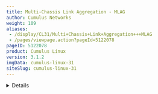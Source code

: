 ```yaml
---
title: Multi-Chassis Link Aggregation - MLAG
author: Cumulus Networks
weight: 109
aliases:
 - /display/CL31/Multi+Chassis+Link+Aggregation+++MLAG
 - /pages/viewpage.action?pageId=5122078
pageID: 5122078
product: Cumulus Linux
version: 3.1.2
imgData: cumulus-linux-31
siteSlug: cumulus-linux-31
---
```

<details>

Multi-Chassis Link Aggregation, or MLAG, enables a server or switch with
a two-port bond (such as a link aggregation group/LAG, EtherChannel,
port group, or trunk) to connect those ports to different switches and
operate as if they are connected to a single, logical switch. This
provides greater redundancy and greater system throughput.

Dual-connected devices can create LACP bonds that contain links to each
physical switch. Thus, active-active links from the dual-connected
devices are supported even though they are connected to two different
physical switches.

A basic setup looks like this:

{{% imgOld 0 %}}

The two switches, S1 and S2, known as *peer switches*, cooperate so that
they appear as a single device to host H1's bond. H1 distributes traffic
between the two links to S1 and S2 in any manner that you configure on
the host. Similarly, traffic inbound to H1 can traverse S1 or S2 and
arrive at H1.

## <span id="src-5122078_Multi-ChassisLinkAggregation-MLAG-reqs" class="confluence-anchor-link"></span>MLAG Requirements</span>

MLAG has these requirements:

  - There must be a direct connection between the two peer switches
    implementing MLAG (S1 and S2). This is typically a bond for
    increased reliability and bandwidth.

  - There must be only two peer switches in one MLAG configuration, but
    you can have multiple configurations in a network for
    *switch-to-switch MLAG* (see below).

  - The peer switches implementing MLAG must be running Cumulus Linux
    version 2.5 or later.

  - You must specify a unique `clag-id` for every dual-connected bond on
    each peer switch; the value must be between 1 and 65535 and must be
    the same on both peer switches in order for the bond to be
    considered *dual-connected*.

  - The dual-connected devices (hosts or switches) must use LACP (IEEE
    802.3ad/802.1ax) to form the bond. The peer switches must also use
    LACP.

More elaborate configurations are also possible. The number of links
between the host and the switches can be greater than two, and does not
have to be symmetrical:

{{% imgOld 1 %}}

Additionally, since S1 and S2 appear as a single switch to other bonding
devices, pairs of MLAG switches can also be connected to each other in a
switch-to-switch MLAG setup:

{{% imgOld 2 %}}

In this case, L1 and L2 are also MLAG peer switches, and thus present a
two-port bond from a single logical system to S1 and S2. S1 and S2 do
the same as far as L1 and L2 are concerned. For a switch-to-switch MLAG
configuration, each switch pair must have a unique system MAC address.
In the above example, switches L1 and L2 each have the same system MAC
address configured. Switch pair S1 and S2 each have the same system MAC
address configured; however, it is a different system MAC address than
the one used by the switch pair L1 and L2.

## LACP and Dual-Connectedness</span>

In order for MLAG to operate correctly, the peer switches must know
which links are *dual-connected*, or are connected to the same host or
switch. To do this, specify a `clag-id` for every dual-connected bond on
each peer switch; the `clag-id` must be the same for the corresponding
bonds on both peer switches. [Link Aggregation Control Protocol
(LACP)](http://en.wikipedia.org/wiki/Link_Aggregation_Control_Protocol#Link_Aggregation_Control_Protocol),
the IEEE standard protocol for managing bonds, is used for verifying
dual-connectedness. LACP runs on the dual-connected device and on each
of the peer switches. On the dual-connected device, the only
configuration requirement is to create a bond that will be managed by
LACP.

On each of the peer switches the links connected to the dual-connected
host or switch must be placed in the bond. This is true even if the
links are a single port on each peer switch, where each port is placed
into a bond, as shown below:

{{% imgOld 3 %}}

All of the dual-connected bonds on the peer switches have their system
ID set to the MLAG system ID. Therefore, from the point of view of the
hosts, each of the links in its bond is connected to the same system,
and so the host will use both links.

Each peer switch periodically makes a list of the LACP partner MAC
addresses of all of their bonds and sends that list to its peer (using
the `clagd` service; see below). The LACP partner MAC address is the MAC
address of the system at the other end of a bond, which in the figure
above would be hosts H1, H2 and H3. When a switch receives this list
from its peer, it compares the list to the LACP partner MAC addresses on
its switch. If any matches are found and the `clag-id` for those bonds
match, then that bond is a dual-connected bond. You can also find the
LACP partner MAC address in the
`/sys/class/net/<bondname>/bonding/ad_partner_mac sysfs` file for each
bond.

## <span id="src-5122078_Multi-ChassisLinkAggregation-MLAG-roles" class="confluence-anchor-link"></span>Understanding Switch Roles</span>

Each MLAG-enabled switch in the pair has a role. When the peering
relationship is established between the two switches, one switch will be
in *primary* role, and the other one will be in *secondary* role. When
an MLAG-enabled switch is in the secondary role, it does not send STP
BPDUs on dual-connected links; it only sends BPDUs on single-connected
links. The switch in the primary role sends STP BPDUs on all single- and
dual-connected links.

| Send BPDUs             | Primary | Secondary |
| ---------------------- | ------- | --------- |
| Single-connected links | Yes     | Yes       |
| Dual-connected links   | Yes     | No        |

By default, the role is determined by comparing the MAC addresses of the
two sides of the peering link; the switch with the lower MAC address
assumes the primary role. You can override this by setting the priority
configuration, either by specifying the `clagd-priority` option in
`/etc/network/interfaces`, or by using `clagctl`. The switch with the
lower priority value is given the primary role; the default value is
32768, and the range is 0 to 65535. Read the `clagd(8)` and `clagctl(8)`
man pages for more information.

When the `clagd` service is exited during switch reboot or the service
is stopped in the primary switch, the peer switch that is in the
secondary role will become primary. If the primary switch goes down
without stopping the `clagd` service for any reason or the peer link
goes down, the secondary switch will **not** change its role. In case
the peer switch is determined to be not alive, the switch in the
secondary role will roll back the LACP system ID to be the bond
interface MAC address instead of the `clagd-sys-mac` and the switch in
primary role uses the `clagd-sys-mac` as the LACP system ID on the
bonds.

## <span id="src-5122078_Multi-ChassisLinkAggregation-MLAG-configuring" class="confluence-anchor-link"></span>Configuring MLAG</span>

Configuring MLAG involves:

  - On the dual-connected devices, create a bond that uses LACP.

  - On each peer switch, configure the interfaces, including bonds,
    VLANs, bridges and peer links.

{{%notice note%}}

MLAG synchronizes the dynamic state between the two peer switches, but
it does not synchronize the switch configurations. After modifying the
configuration of one peer switch, you must make the same changes to the
configuration on the other peer switch. This applies to all
configuration changes, including:

  - Port configuration: For example, VLAN membership,
    [MTU](#src-5122078_Multi-ChassisLinkAggregation-MLAG-mtu), and
    bonding parameters.

  - Bridge configuration: For example, spanning tree parameters or
    bridge properties.

  - Static address entries: For example, static FDB entries and static
    IGMP entries.

  - QoS configuration: For example, ACL entries.

You can verify the configuration of VLAN membership using the `clagctl
-v verifyvlans` command.

{{%/notice%}}

### Reserved MAC Address Range</span>

In order to prevent MAC address conflicts with other interfaces in the
same bridged network, Cumulus Networks has [reserved a range of MAC
addresses](https://support.cumulusnetworks.com/hc/en-us/articles/203837076)
specifically to use with MLAG. This range of MAC addresses is
44:38:39:ff:00:00 to 44:38:39:ff:ff:ff.

Cumulus Networks recommends you use this range of MAC addresses when
configuring MLAG.

### Configuring the Host or Switch</span>

On your dual-connected device, create a bond that uses LACP. The method
you use varies with the type of device you are configuring. The
following image is a basic MLAG configuration, showing all the essential
elements; a more detailed two-leaf/two-spine configuration is
[below](#src-5122078_Multi-ChassisLinkAggregation-MLAG-exampl).

{{% imgOld 4 %}}

### Configuring the Interfaces</span>

Every interface that connects to the MLAG pair from a dual-connected
device should be placed into a
[bond](/version/cumulus-linux-31/Layer-1-and-Layer-2-Features/Bonding-Link-Aggregation),
even if the bond contains only a single link on a single physical switch
(since the MLAG pair contains two or more links). Layer 2 data travels
over this bond. In the examples throughout this chapter, *downlink* is
the name of the bond.

Single-attached hosts, also known as *orphan ports*, can be just a
member of the bridge.

Additionally, the fast mode of LACP should be configured on the bond to
allow more timely updates of the LACP state. These bonds will then be
placed in a bridge, which will include the peer link between the
switches.

In order to enable communication between the `clagd` services on the
peer switches, you should choose an unused VLAN (also known as a
*switched virtual interface* or *SVI* here) and assign an unrouteable
link-local address to give the peer switches layer 3 connectivity
between each other. To ensure that the VLAN is completely independent of
the bridge and spanning tree forwarding decisions, configure the VLAN as
a VLAN subinterface on the peer link bond rather than the VLAN-aware
bridge. Cumulus Networks recommends you use 4094 for the peer link VLAN
(*peerlink.4094* below) if possible. In addition, to avoid issues with
STP, make sure you include untagged traffic on the peer link.

You can also specify a backup interface, which is any layer 3 backup
interface for your peer links in the event that the peer link goes down.
[See below](#src-5122078_Multi-ChassisLinkAggregation-MLAG-backup) for
more information about the backup link.

For example, if peerlink is the inter-chassis bond, and VLAN 4094 is the
peer link VLAN, configure peerlink.4094 using:

    auto peerlink.4094
    iface peerlink.4094
      address 169.254.1.1/30
      clagd-peer-ip 169.254.1.2
      clagd-backup-ip 192.0.2.50
      clagd-sys-mac 44:38:39:FF:40:94

Then run `ifup` on the peer link VLAN interface. In this example, the
command would be `sudo ifup peerlink.4094`.

There is no need to add VLAN 4094 to the bridge VLAN list, as it is
unnecessary there.

{{%notice note%}}

Keep in mind that when you change the MLAG configuration in the
`interfaces` file, the changes take effect when you bring the peer link
interface up with `ifup`. Do **not** use `systemctl restart
clagd.service` to apply the new configuration.

{{%/notice%}}

{{%notice warning%}}

Do not use 169.254.0.1 as the MLAG peerlink IP address, as Cumulus Linux
uses <span style="color: #000000;"> this address </span> exclusively for
[BGP
unnumbered](Border-Gateway-Protocol-BGP.html#src-5122130_BorderGatewayProtocol-BGP-unnumbered)
interfaces.

{{%/notice%}}

### <span id="src-5122078_Multi-ChassisLinkAggregation-MLAG-example" class="confluence-anchor-link"></span>Example MLAG Configuration</span>

An example configuration is included below. It configures two bonds for
MLAG, each with a single port, a peer link that is a bond with two
member ports, and three VLANs on each port. You store the configuration
in `/etc/network/interfaces` on each peer switch.

{{% imgOld 5 %}}

Configuring these interfaces uses syntax from ` ifupdown2  `and the
[VLAN-aware bridge driver
mode](/version/cumulus-linux-31/Layer-1-and-Layer-2-Features/Ethernet-Bridging-VLANs/VLAN-aware-Bridge-Mode-for-Large-scale-Layer-2-Environments).
The bridges use these Cumulus Linux-specific keywords:

  - `bridge-vids`, which defines the allowed list of tagged 802.1q VLAN
    IDs for all bridge member interfaces. You can specify non-contiguous
    ranges with a space-separated list, like  
    `bridge-vids 100-200 300 400-500`.

  - `bridge-pvid`, which defines the untagged VLAN ID for each port.
    This is commonly referred to as the *native VLAN*.

The bridge configurations below indicate that each bond carries tagged
frames on VLANs 1000 to 3000 but untagged frames on VLAN 1. Also, take
note on how you configure the VLAN subinterface used for `clagd`
communication (*peerlink.4094* in the sample configuration below).

{{%notice note%}}

At minimum, this VLAN subinterface should not be in your Layer 2 domain,
and you should give it a very high VLAN ID (up to 4094). Read more about
the [range of VLAN IDs you can
use](VLAN-aware-Bridge-Mode-for-Large-scale-Layer-2-Environments.html#src-5122017_VLAN-awareBridgeModeforLarge-scaleLayer2Environments-range).

{{%/notice%}}

The configuration for the spines should look like the following (note
that the `clag-id` and `clagd-sys-mac` must be the same for the
corresponding bonds on spine1 and spine2):

<table>
<colgroup>
<col style="width: 50%" />
<col style="width: 50%" />
</colgroup>
<tbody>
<tr class="odd">
<td><p>spine1</p>
<pre><code> 
# The loopback network interface auto lo
iface lo 
inet loopback
 
# The primary network interface 
auto eth0
iface eth0
    address 10.0.0.1 
    netmask 255.255.255.0
        
auto peerlink 
iface peerlink
    bond-slaves swp31 swp32 
        
auto peerlink.4094 
iface peerlink.4094
    address 169.254.255.1 
    netmask 255.255.255.0      
    clagd-priority 4096
    clagd-peer-ip 169.254.255.2
    clagd-backup-ip 10.0.0.2
    clagd-sys-mac 44:38:39:ff:00:01
 
  
# ToR pair #1 
auto downlink1 
iface downlink1
    bond-slaves swp29 swp30 
    clag-id 1
        
# ToR pair #2 
auto downlink2 
iface downlink2
    bond-slaves swp27 swp28 
    clag-id 2
        
auto br0
iface br0
    bridge-vlan-aware yes
    bridge-ports uplinkA peerlink downlink1 downlink2 
    bridge-stp on
    bridge-vids 1000-2999
    bridge-pvid 1
    mstpctl-treeprio 4096</code></pre></td>
<td><p>spine2</p>
<pre><code> 
# The loopback network interface auto lo
iface lo 
inet loopback
 
# The primary network interface 
auto eth0
iface eth0
    address 10.0.0.2 
    netmask 255.255.255.0
        
auto peerlink 
iface peerlink
    bond-slaves swp31 swp32 
        
auto peerlink.4094 
iface peerlink.4094
    address 169.254.255.2 
    netmask 255.255.255.0      
    clagd-priority 8192
    clagd-peer-ip 169.254.255.1
    clagd-backup-ip 10.0.0.1
    clagd-sys-mac 44:38:39:ff:00:01
 
  
# ToR pair #1 
auto downlink1 
iface downlink1
    bond-slaves swp29 swp30 
    clag-id 1
        
# ToR pair #2 
auto downlink2 
iface downlink2
    bond-slaves swp27 swp28 
    clag-id 2
        
auto br0
iface br0
    bridge-vlan-aware yes
    bridge-ports uplinkA peerlink downlink1 downlink2 
    bridge-stp on
    bridge-vids 1000-2999
    bridge-pvid 1
    mstpctl-treeprio 4096</code></pre></td>
</tr>
</tbody>
</table>

Here is an example configuration file for the switches leaf1 and leaf2.
Note that the `clag-id` and `clagd-sys-mac` must be the same for the
corresponding bonds on leaf1 and leaf2:

<table>
<colgroup>
<col style="width: 50%" />
<col style="width: 50%" />
</colgroup>
<tbody>
<tr class="odd">
<td><p>leaf1</p>
<pre><code>        
# The loopback network interface
auto lo
iface lo inet loopback
        
# The primary network interface
auto eth0
iface eth0
    address 10.0.0.3
    netmask 255.255.255.0
        
auto spine1-2
iface spine1-2
    bond-slaves swp49 swp50
    clag-id 1
        
auto peerlink
iface peerlink
    bond-slaves swp51 swp52
        
auto peerlink.4094
iface peerlink.4094
    address 169.254.255.3
    netmask 255.255.255.0
    clagd-priority 4096
    clagd-peer-ip 169.254.255.4
    clagd-backup-ip 10.0.0.4
    clagd-sys-mac 44:38:39:ff:01:02
  
auto host1
iface host1
    bond-slaves swp1
    clag-id 2
    mstpctl-portadminedge yes
    mstpctl-bpduguard yes
  
auto host2
iface host2
    bond-slaves swp2
    clag-id 3
    mstpctl-portadminedge yes
    mstpctl-bpduguard yes
 
 
auto br0
iface br0
    bridge-vlan-aware yes
    bridge-ports spine1-2 peerlink host1 host2
    bridge-stp on
    bridge-vids 1000-2999
    bridge-pvid 1
    mstpctl-treeprio 8192</code></pre></td>
<td><p>leaf2</p>
<pre><code>        
# The loopback network interface
auto lo
iface lo inet loopback
        
# The primary network interface
auto eth0
iface eth0
    address 10.0.0.4
    netmask 255.255.255.0
        
auto spine1-2
iface spine1-2
    bond-slaves swp49 swp50
    clag-id 1
        
auto peerlink
iface peerlink
    bond-slaves swp51 swp52
        
auto peerlink.4094
iface peerlink.4094
    address 169.254.255.4
    netmask 255.255.255.0
    clagd-priority 8192
    clagd-peer-ip 169.254.255.3
    clagd-backup-ip 10.0.0.3
    clagd-sys-mac 44:38:39:ff:01:02
  
auto host1
iface host1
    bond-slaves swp1
    clag-id 2
    mstpctl-portadminedge yes
    mstpctl-bpduguard yes
  
auto host2
iface host2
    bond-slaves swp2
    clag-id 3
    mstpctl-portadminedge yes
    mstpctl-bpduguard yes
 
 
auto br0
iface br0
    bridge-vlan-aware yes
    bridge-ports spine1-2 peerlink host1 host2
    bridge-stp on
    bridge-vids 1000-2999
    bridge-pvid 1
    mstpctl-treeprio 8192</code></pre></td>
</tr>
</tbody>
</table>

The configuration is almost identical, except for the IP addresses used
for managing the `clagd` service.

{{%notice note%}}

In the configurations above, the `clagd-peer-ip` and `clagd-sys-mac`
parameters are mandatory, while the rest are optional. When mandatory
`clagd` commands are present under a peer link subinterface, by default
`clagd-enable` is set to *yes* and doesn't need to be specified; to
disable `clagd` on the subinterface, set `clagd-enable` to *no*. Use
`clagd-priority` to set the role of the MLAG peer switch to primary or
secondary. Each peer switch in an MLAG pair must have the same
`clagd-sys-mac` setting. Each `clagd-sys-mac` setting should be unique
to each MLAG pair in the network. For more details refer to `man clagd`.

{{%/notice%}}

### Configuring MLAG with a Traditional Mode Bridge</span>

It's possible to configure MLAG with a bridge in [traditional
mode](/version/cumulus-linux-31/Layer-1-and-Layer-2-Features/Ethernet-Bridging-VLANs/)
instead of [VLAN-aware
mode](/version/cumulus-linux-31/Layer-1-and-Layer-2-Features/Ethernet-Bridging-VLANs/VLAN-aware-Bridge-Mode-for-Large-scale-Layer-2-Environments).
In order to do so, the peer link and all dual-connected links must be
configured as
[untagged/native](Ethernet-Bridging-VLANs.html#src-5122007_EthernetBridging-VLANs-VLAN_tagging)
ports on a bridge (note the absence of any VLANs in the `bridge-ports`
line and the lack of the `bridge-vlan-aware` parameter below):

    auto br0
    iface br0
      bridge-ports peerlink spine1-2 host1 host2

Because you can have multiple bridges in traditional mode, you can
create more than one bridge on the switch, in case you need to use
tagged VLANs, as the following example shows:

    #native vlan (default vlan1)
    auto bridge
    iface bridge
      bridge-ports peerlink host1 host2 host3
      bridge-stp on
     
    # also can configure additional tagged birdges
    auto bridge1000
    iface bridge1000
      bridge-ports peerlink.1000 host1.1000 host2.1000 host3.1000
      bridge-stp on

{{%notice tip%}}

For a deeper comparison of traditional versus VLAN-aware bridge modes,
read this [knowledge base
article](https://support.cumulusnetworks.com/hc/en-us/articles/204909397).

{{%/notice%}}

### Using the clagd Command Line Interface</span>

A command line utility called `clagctl` is available for interacting
with a running `clagd` service to get status or alter operational
behavior. For detailed explanation of the utility, please refer to the
`clagctl(8)`man page. The following is a sample output of the MLAG
operational status displayed by the utility:

    cumulus@switch$ clagctl
    The peer is alive
         Our Priority, ID, and Role: 8192 00:e0:ec:26:50:89 primary
        Peer Priority, ID, and Role: 8192 00:e0:ec:27:49:f6 secondary
              Peer Interface and IP: peerlink.4094 169.254.255.2
                         System MAC: 44:38:39:ff:00:01
     
                             Dual Attached Ports
          Our Interface      Peer Interface     CLAG Id
          ----------------   ----------------   -------
                 downlink1   downlink1          1
                 downlink2   downlink2          2

## <span id="src-5122078_Multi-ChassisLinkAggregation-MLAG-protodown" class="confluence-anchor-link"></span>Peer Link Interfaces and the protodown State</span>

In addition to the standard UP and DOWN administrative states, an
interface that is a member of an MLAG bond can also be in a `protodown`
state. When MLAG detects a problem that could result in connectivity
issues such as traffic black-holing or a network meltdown if the link
carrier was left in an UP state, it can put that interface into
`protodown` state. Such connectivity issues include:

  - When the peer link goes down but the peer switch is up (that is, the
    backup link is active).

  - When the bond is configured with an MLAG ID, but the `clagd` service
    is not running (whether it was deliberately stopped or simply died).

  - When an MLAG-enabled node is booted or rebooted, the MLAG bonds are
    placed in a `protodown` state until the node establishes a
    connection to its peer switch, or five minutes have elapsed.

When an interface goes into a `protodown` state, it results in a local
OPER DOWN (carrier down) on the interface. As of Cumulus Linux 2.5.5,
the `protodown` state can be manipulated with the `ip link set` command.
Given its use in preventing network meltdowns, manually manipulating
`protodown` is not recommended outside the scope of interaction with the
Cumulus Networks support team.

The following `ip link show` command output shows an interface in
`protodown` state. Notice that the link carrier is down (NO-CARRIER):

    cumulus@switch:~$ ip link show swp1
    3: swp1: <NO-CARRIER,BROADCAST,MULTICAST,SLAVE,UP> mtu 1500 qdisc pfifo_fast master host-bond1 state DOWN mode DEFAULT qlen 500 protodown on
       link/ether 44:38:39:00:69:84 brd ff:ff:ff:ff:ff:ff

### <span id="src-5122078_Multi-ChassisLinkAggregation-MLAG-backup" class="confluence-anchor-link"></span>Specifying a Backup Link</span>

You can specify a backup link for your peer links in the event that the
peer link goes down. When this happens, the `clagd` service uses the
backup link to check the health of the peer switch. To configure this,
edit `/etc/network/interfaces` and add ` clag-backup-ip <ADDRESS>  `to
the peer link configuration. Here's an example:

    auto peerlink.4094
    iface peerlink.4094
        address 169.254.255.1
        netmask 255.255.255.0
        clagd-priority 8192
        clagd-peer-ip 169.254.255.2
        clagd-backup-ip 192.0.2.50
        clagd-sys-mac 44:38:39:ff:00:01
        clagd-args --priority 1000

{{%notice tip%}}

The backup IP address must be different than the peer link IP address
(`clagd-peer-ip` above). It must be reachable by a route that doesn't
use the peer link and it must be in the same network namespace as the
peer link IP address.

Cumulus Networks recommends you use the switch's management IP address
for this purpose.

{{%/notice%}}

You can also specify the backup UDP port. The port defaults to 5342, but
you can configure it as an argument in `clagd-args` using `--backupPort
<PORT>`.

    auto peerlink.4094
    iface peerlink.4094
        address 169.254.255.1
        netmask 255.255.255.0
        clagd-priority 8192
        clagd-peer-ip 169.254.255.2
        clagd-backup-ip 192.0.2.50
        clagd-sys-mac 44:38:39:ff:00:01
        clagd-args --backupPort 5400

You can see the backup IP address if you run `clagctl`:

    cumulus@switch:~$ clagctl
    The peer is alive
         Our Priority, ID, and Role: 8192 00:e0:ec:26:50:89 primary
        Peer Priority, ID, and Role: 8192 00:e0:ec:27:49:f6 secondary
              Peer Interface and IP: peerlink.4094 169.254.255.2
                          Backup IP: 192.0.2.50
                         System MAC: 44:38:39:ff:00:01
     
                             Dual Attached Ports
          Our Interface      Peer Interface     CLAG Id
          ----------------   ----------------   -------
                 downlink1   downlink1          1
                 downlink2   downlink2          2 

#### <span id="src-5122078_Multi-ChassisLinkAggregation-MLAG-vrf_backup" class="confluence-anchor-link"></span>Specifying a Backup Link to a VRF</span>

You can configure the backup link to a
[VRF](/version/cumulus-linux-31/Layer-3-Features/Virtual-Routing-and-Forwarding-VRF)
or [management
VRF](/version/cumulus-linux-31/Layer-3-Features/Management-VRF). Include
the name of the VRF or management VRF when you specify `clag-backup-ip
<ADDRESS> vrf <VRF name>`. Here is a sample configuration linking to a
management VRF in `/etc/network/interfaces`:

    auto eth0
    iface eth0 inet dhcp
            vrf mgmt
     
    auto mgmt
    iface mgmt
            vrf-table auto
     
    auto peer-bond.4000
    iface peer-bond.4000
            address 169.254.2.1/30
            clagd-priority 8192
            clagd-peer-ip 169.254.2.2
            clagd-backup-ip 192.0.2.174 vrf mgmt
            clagd-sys-mac 44:38:39:ff:00:01
            mtu 9000

{{%notice note%}}

You cannot use the VRF on a peer link subinterface.

{{%/notice%}}

Verify the backup link by running `clagctl`:

``` 
cumulus@switch:~$ clagctl
The peer is alive
     Our Priority, ID, and Role: 8192 44:38:39:00:81:7f primary
    Peer Priority, ID, and Role: 32768 44:38:39:00:76:81 secondary
          Peer Interface and IP: peer-bond.4000 169.254.2.2
                      Backup IP: 192.0.2.174 vrf mgmt (active)
                     System MAC: 44:38:39:ff:00:01
 
CLAG Interfaces
Our Interface      Peer Interface     CLAG Id   Conflicts              Proto-Down Reason
----------------   ----------------   -------   --------------------   -----------------
       hs-bond-1   hs-bond-1          20        -                      -              
           spine   spine              11        -                      -  
```

{{%notice tip%}}

The configuration for both a VRF and management VRF is exactly the same.
A sample configuration where the backup interface is in a VRF could be
as follows:

``` 
auto swp52s0
iface swp52s0
    address 192.0.2.1/24
    vrf green
 
auto green
iface green
    vrf-table auto
 
auto peer5.4000
iface peer5.4000
        address 192.0.2.15/24
        clagd-peer-ip 192.0.2.16
        clagd-backup-ip 192.0.2.2 vrf green
        clagd-sys-mac 44:38:39:01:01:01
Which you can verify with clagctl:
cumulus@switch:~$ clagctl 
The peer is alive
    Peer Priority, ID, and Role: 32768 00:02:00:00:00:13 primary
     Our Priority, ID, and Role: 32768 c4:54:44:f6:44:5a secondary
          Peer Interface and IP: peer5.4000 192.0.2.16
                      Backup IP: 192.0.2.2 vrf green (active)
                     System MAC: 44:38:39:01:01:01
 
CLAG Interfaces
Our Interface      Peer Interface     CLAG Id   Conflicts              Proto-Down Reason
----------------   ----------------   -------   --------------------   -----------------
           bond4   bond4              4         -                      -              
           bond1   bond1              1         -                      -              
           bond2   bond2              2         -                      -              
           bond3   bond3              3         -                      -         
```

{{%/notice%}}

## Monitoring Dual-Connected Peers</span>

Upon receipt of a valid message from its peer, the switch knows that
`clagd` is alive and executing on that peer. This causes `clagd` to
change the system ID of each bond that was assigned a `clag-id` from the
default value (the MAC address of the bond) to the system ID assigned to
both peer switches. This makes the hosts connected to each switch act as
if they are connected to the same system so that they will use all ports
within their bond. Additionally, `clagd` determines which bonds are
dual-connected and modifies the forwarding and learning behavior to
accommodate these dual-connected bonds.

If the peer does not receive any messages for three update intervals,
then that peer switch is assumed to no longer be acting as an MLAG peer.
In this case, the switch reverts all configuration changes so that it
operates as a standard non-MLAG switch. This includes removing all
statically assigned MAC addresses, clearing the egress forwarding mask,
and allowing addresses to move from any port to the peer port. Once a
message is again received from the peer, MLAG operation starts again as
described earlier. You can configure a custom timeout setting by adding
`--peerTimeout <VALUE>` to `clagd-args` in `/etc/network/interfaces`.

Once bonds are identified as dual-connected, `clagd` sends more
information to the peer switch for those bonds. The MAC addresses (and
VLANs) that have been dynamically learned on those ports are sent along
with the LACP partner MAC address for each bond. When a switch receives
MAC address information from its peer, it adds MAC address entries on
the corresponding ports. As the switch learns and ages out MAC
addresses, it informs the peer switch of these changes to its MAC
address table so that the peer can keep its table synchronized.
Periodically, at 45% of the bridge ageing time, a switch will send its
entire MAC address table to the peer, so that peer switch can verify
that its MAC address table is properly synchronized.

The switch sends an update frequency value in the messages to its peer,
which tells `clagd` how often the peer will send these messages. You can
configure a different frequency by adding `--lacpPoll <SECONDS>` to
`clagd-args` in `/etc/network/interfaces`.

## Configuring Layer 3 Routed Uplinks</span>

In this scenario, the spine switches connect at layer 3, as shown in the
image below. Alternatively, the spine switches can be singly connected
to each core switch at layer 3 (not shown below).

{{% imgOld 6 %}}

In this design, the spine switches route traffic between the server
hosts in the layer 2 domains and the core. The servers (host1 - host4)
each have a layer 2 connection up to the spine layer where the default
gateway for the host subnets resides. However, since the spine switches
as gateway devices communicate at layer 3, you need to configure a
protocol such as
[VRR](/version/cumulus-linux-31/Layer-1-and-Layer-2-Features/Virtual-Router-Redundancy-VRR)
(Virtual Router Redundancy) between the spine switch pair to support
active/active forwarding.

Then, to connect the spine switches to the core switches, you need to
determine whether the routing is static or dynamic. If it's dynamic, you
must choose which protocol -
[OSPF](/version/cumulus-linux-31/Layer-3-Features/Open-Shortest-Path-First-OSPF---Protocol)
or
[BGP](/version/cumulus-linux-31/Layer-3-Features/Border-Gateway-Protocol-BGP)
- to use. When enabling a routing protocol in an MLAG environment it is
also necessary to manage the uplinks, because by default MLAG is not
aware of layer 3 uplink interfaces. In the event of a peer link failure
MLAG does not remove static routes or bring down a BGP or OSPF adjacency
unless a separate link state daemon such as ` ifplugd  `is used.

## IGMP Snooping with MLAG</span>

IGMP snooping processes IGMP reports received on a bridge port in a
bridge to identify hosts that are configured to receive multicast
traffic destined to that group. An IGMP query message received on a port
is used to identify the port that is connected to a router and
configured to receive multicast traffic.

IGMP snooping is enabled by default on the bridge. IGMP snooping
multicast database entries and router port entries are synced to the
peer MLAG switch. If there is no multicast router in the VLAN, the IGMP
querier can be configured on the switch to generate IGMP query messages
by adding a configuration like the following to
`/etc/network/interfaces`:

    auto br.100
    vlan br.100
        #igmp snooping is enabled by default, but is shown here for completeness
        bridge-mcsnoop 1
        # If you need to specify the querier IP address
        bridge-igmp-querier-source 123.1.1.1

To display multicast group and router port information, use the `bridge
-d mdb show` command:

    cumulus@switch:~# sudo bridge -d mdb show
    dev br port bond0 vlan 100 grp 234.1.1.1 temp
    router ports on br: bond0

<summary>Runtime Configuration (Advanced) </summary>

{{%notice warning%}}

A runtime configuration is non-persistent, which means the configuration
you create here does not persist after you reboot the switch.

{{%/notice%}}

    cumulus@switch:~# sudo brctl setmcqv4src br 100 192.0.2.1
    cumulus@switch:~# sudo brctl setmcquerier br 1
    cumulus@switch:~# sudo brctl showmcqv4src br
     
            
    vlan            querier address
    100             192.0.2.1

## Monitoring the Status of the clagd Service</span>

Due to the critical nature of the `clagd` service, `systemd`
continuously monitors the status of `clagd`. `systemd` monitors the
`clagd` service through the use of notify messages every 30 seconds. If
the `clagd` service dies or becomes unresponsive for any reason and
`systemd` receives no messages after 60 seconds, `systemd` restarts
`clagd`. `systemd` logs these failures in `/var/log/syslog`, and, on the
first failure, generates a ` cl-support  `file as well.

This monitoring is automatically configured and enabled as long as
`clagd` is enabled (that is, `clagd-peer-ip` and `clagd-sys-mac` are
configured in `/etc/network/interfaces`) and `clagd` been started. When
`clagd` is explicitly stopped, for example with the `systemctl stop
clagd.service` command, monitoring of `clagd` is also stopped.

You can check the status of `clagd` monitoring by using the
`cl-service-summary` command:

    cumulus@switch:~$ sudo cl-service-summary summary
    The systemctl daemon 5.4 uptime: 15m
    ...
    Service clagd        enabled    active 
    ...

## MLAG Best Practices</span>

For MLAG to function properly, the dual-connected hosts' interfaces
should be configured identically on the pair of peering switches. See
the note above in the [Configuring
MLAG](#src-5122078_Multi-ChassisLinkAggregation-MLAG-configuring)
section.

### <span id="src-5122078_Multi-ChassisLinkAggregation-MLAG-mtu" class="confluence-anchor-link"></span>Understanding MTU in an MLAG Configuration</span>

Note that the
[MTU](Layer-1-and-Switch-Port-Attributes.html#src-5122107_Layer1andSwitchPortAttributes-mtu)
in MLAG traffic is determined by the bridge MTU. Bridge MTU is
determined by the lowest MTU setting of an interface that is a member of
the bridge. If an MTU other than the default of 1500 bytes is desired,
you must configure the MTU on each physical interface and bond interface
that are members of the MLAG bridges in the entire bridged domain.

For example, if an MTU of 9216 is desired through the MLAG domain in the
example shown above:

On the the leaf switches, [configure
`mtu 9216`](Layer-1-and-Switch-Port-Attributes.html#src-5122107_Layer1andSwitchPortAttributes-mtu)
for each of following interfaces, since they are members of bridge
*br0*: spine1-2, peerlink, host1, host2.

    auto br0
    iface br0
       bridge-vlan-aware yes
       bridge-ports spine1-2 peerlink host1 host2   <- List of bridge member interfaces
       ...

Likewise, to ensure the MTU 9216 path is respected through the spine
switches above, also change the MTU setting for bridge *br* by
configuring `mtu 9216` for each of the following members of bridge *br*
on spine1 and spine2: uplinkA, peerlink, downlink1, downlink2.

    auto br
    iface br
        bridge-vlan-aware yes
        bridge-ports uplinkA peerlink downlink1 downlink2 
        ...

### Sizing the Peerlink</span>

What's the best size for a peerlink? Before we answer that, let's talk a
little bit about the peerlink itself.

The peerlink tends to carry very little traffic when compared to the
bandwidth consumed by dataplane traffic. In a typical MLAG
configuration, most every connection between the two switches in the
MLAG pair is dual-connected, so the only traffic going across the
peerlink is traffic from the `clagd` process and some LLDP or LACP
traffic. However, there are some instances where a host is connected to
only one switch in the MLAG pair; these include:

  - You have a hardware limitation on the host where there is only one
    PCIE slot, and thus, one NIC on the system, so the host is only
    single-connected across that interface.

  - The host doesn't support 802.3ad and you can't create a bond on it.

  - You are accounting for a link failure, where the host may become
    single connected until the failure is rectified.

So, in terms of sizing the peerlink, in general, you need to determine
how much bandwidth is traveling across the single-connected interfaces,
and allocate half of that bandwidth to the peerlink. We recommend half
of the single-connected bandwidth because, on average, one half of the
traffic destined to the single-connected host will arrive on the switch
directly connected to the single-connected host and the other half will
arrive on the switch that is not directly connected to the
single-connected host. When this happens, only the traffic that arrives
on the switch that is not directly connected to the single-connected
host needs to traverse the peerlink, which is how you calculate 50% of
the traffic.

In addition, you may want to add extra links to the peerlink bond to
handle link failures in the peerlink bond itself.

In illustration below, each host has 2 10G links, with each 10G link
going to each switch in the MLAG pair. Each host has 20G of
dual-connected bandwidth, so all three hosts have a total of 60G of
dual-connected bandwidth. We recommend you allocate at least 15G of
bandwidth to each peerlink bond, which represents half of the
single-connected bandwidth.

{{% imgOld 7 %}}

Scaling this example out to a full rack, when planning for link
failures, you need only allocate enough bandwidth to meet your site's
strategy for handling failure scenarios. Imagine a full rack with 40
servers and two switches in it. You may plan for, say, 4 to 6 servers to
lose connectivity to a single switch and become single connected before
you respond to the event. So expanding upon our previous example, if you
have 40 hosts each with 20G of bandwidth dual-connected to the MLAG
pair, you might allocate 20G to 30G of bandwidth to the peerlink - which
accounts for half of the single-connected bandwidth for 4 to 6 hosts.

## STP Interoperability with MLAG</span>

Cumulus Networks recommends that you always enable STP in your layer 2
network.

Further, with MLAG, Cumulus Networks recommends you enable BPDU guard on
the host-facing bond interfaces. (For more information about BPDU guard,
see [BPDU Guard and Bridge
Assurance](Spanning-Tree-and-Rapid-Spanning-Tree.html#src-5122089_SpanningTreeandRapidSpanningTree-bpdu).)

### Debugging STP with MLAG</span>

`/var/log/daemon.log` has `mstpd` logs.

Run `mstpctl debuglevel 3` to see MLAG-related logs in
`/var/log/daemon.log`:

    cumulus@switch:~$ sudo mstpctl showportdetail br peer-bond
    br:peer-bond CIST info
      enabled            yes                     role                 Designated
      port id            8.008                   state                forwarding
      ...............
      bpdufilter port    no                     
      clag ISL           yes                     clag ISL Oper UP     yes
      clag role          primary                 clag dual conn mac   0:0:0:0:0:0
      clag remote portID F.FFF                   clag system mac      44:38:39:ff:0:1
    cumulus@switch:~$ 
     
    cumulus@switch:~$ sudo mstpctl showportdetail br downlink-1
    br:downlink-1 CIST info
      enabled            yes                     role                 Designated
      port id            8.006                   state                forwarding
      ..............
      bpdufilter port    no                     
      clag ISL           no                      clag ISL Oper UP     no
      clag role          primary                 clag dual conn mac   0:0:0:3:11:1
      clag remote portID F.FFF                   clag system mac      44:38:39:ff:0:1
    cumulus@switch:~$

### Best Practices for STP with MLAG</span>

  - The STP global configuration must be the same on both the switches.

  - The STP configuration for dual-connected ports should be the same on
    both peer switches.

  - Use `mstpctl` commands for all spanning tree configurations,
    including bridge priority, path cost and so forth. Do not use
    `brctl` commands for spanning tree, except for `brctl stp on/off`,
    as changes are not reflected to `mstpd` and can create conflicts.

## Troubleshooting MLAG</span>

By default, when `clagd` is running, it logs its status to the
`/var/log/clagd.log` file and syslog. Example log file output is below:

    Jan 14 23:45:10 switch clagd[3704]: Beginning execution of clagd version 1.0.0
    Jan 14 23:45:10 switch clagd[3704]: Invoked with: /usr/sbin/clagd --daemon 169.254.2.2 peer-bond.4000 44:38:39:ff:00:01 --priority 8192
    Jan 14 23:45:11 switch clagd[3995]: Role is now secondary
    Jan 14 23:45:31 switch clagd[3995]: Role is now primary
    Jan 14 23:45:32 switch clagd[3995]: The peer switch is active.
    Jan 14 23:45:35 switch clagd[3995]: downlink-1 is now dual connected.

## Caveats and Errata</span>

If both the backup and peer connectivity are lost within a 30-second
window, the switch in the secondary role misinterprets the event
sequence, believing the peer switch is down, so it takes over as the
primary.

## Configuration Files</span>

  - /etc/network/interfaces

<article id="html-search-results" class="ht-content" style="display: none;">

</article>

<footer id="ht-footer">

</footer>

</details>
